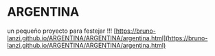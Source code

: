 # ARGENTINA
un pequeño proyecto para festejar !!!
[https://bruno-lanzi.github.io/ARGENTINA/ARGENTINA/argentina.html](https://bruno-lanzi.github.io/ARGENTINA/ARGENTINA/argentina.html)
